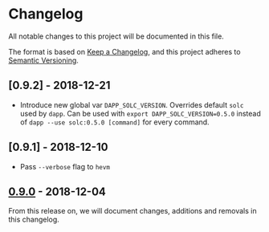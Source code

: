 # Changelog
All notable changes to this project will be documented in this file.

The format is based on [Keep a Changelog](https://keepachangelog.com/en/1.0.0/),
and this project adheres to [Semantic Versioning](https://semver.org/spec/v2.0.0.html).

## [0.9.2] - 2018-12-21
- Introduce new global var `DAPP_SOLC_VERSION`. Overrides default `solc` used by `dapp`. Can be used with `export DAPP_SOLC_VERSION=0.5.0` instead of `dapp --use solc:0.5.0 [command]` for every command.

## [0.9.1] - 2018-12-10
- Pass `--verbose` flag to `hevm`

## [0.9.0] - 2018-12-04

From this release on, we will document changes, additions and removals in this
changelog.

[0.9.0]: https://github.com/dapphub/dapptools/tree/dapp/0.9.0
